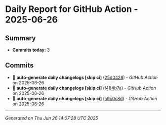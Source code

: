 # Daily Report for GitHub Action - 2025-06-26

## Summary
- **Commits today:** 3

## Commits

- 🔧 **auto-generate daily changelogs [skip ci]** ([25d0428](../../commit/25d0428)) - *GitHub Action* on 2025-06-26
- 🔧 **auto-generate daily changelogs [skip ci]** ([f484b7a](../../commit/f484b7a)) - *GitHub Action* on 2025-06-26
- 🔧 **auto-generate daily changelogs [skip ci]** ([a9c0c8d](../../commit/a9c0c8d)) - *GitHub Action* on 2025-06-26

---
*Generated on Thu Jun 26 14:07:28 UTC 2025*
